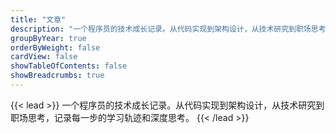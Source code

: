 ```yaml
---
title: "文章"
description: "一个程序员的技术成长记录。从代码实现到架构设计，从技术研究到职场思考，记录每一步的学习轨迹和深度思考。"
groupByYear: true
orderByWeight: false
cardView: false
showTableOfContents: false
showBreadcrumbs: true
---
```


{{< lead >}}
一个程序员的技术成长记录。从代码实现到架构设计，从技术研究到职场思考，记录每一步的学习轨迹和深度思考。
{{< /lead >}}


